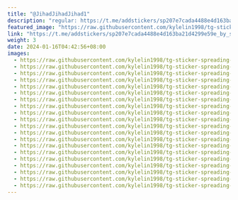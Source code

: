 ```yaml
---
title: "@JihadJihadJihad1"
description: "regular: https://t.me/addstickers/sp207e7cada4488e4d163ba21d4299e59e_by_stckrRobot"
featured_image: "https://raw.githubusercontent.com/kylelin1998/tg-sticker-spreading-worldwide-images/main/img/915152d4-391f-405e-9c03-6c2e98c757ab.jpg"
link: "https://t.me/addstickers/sp207e7cada4488e4d163ba21d4299e59e_by_stckrRobot"
weight: 3
date: 2024-01-16T04:42:56+08:00
images:
  - https://raw.githubusercontent.com/kylelin1998/tg-sticker-spreading-worldwide-images/main/img/915152d4-391f-405e-9c03-6c2e98c757ab.jpg
  - https://raw.githubusercontent.com/kylelin1998/tg-sticker-spreading-worldwide-images/main/img/f1bfe6d3-b4ad-4450-9407-15a2b9ba46aa.jpg
  - https://raw.githubusercontent.com/kylelin1998/tg-sticker-spreading-worldwide-images/main/img/e6154a27-965b-42e6-96cb-514ef41e29f6.jpg
  - https://raw.githubusercontent.com/kylelin1998/tg-sticker-spreading-worldwide-images/main/img/c59af3b7-58f0-495a-9fef-e8ff20c5d40d.jpg
  - https://raw.githubusercontent.com/kylelin1998/tg-sticker-spreading-worldwide-images/main/img/6fa14713-57e6-497e-9943-c220c633e649.jpg
  - https://raw.githubusercontent.com/kylelin1998/tg-sticker-spreading-worldwide-images/main/img/301640aa-16a6-4e0a-a032-2abf164a9ba3.jpg
  - https://raw.githubusercontent.com/kylelin1998/tg-sticker-spreading-worldwide-images/main/img/d2670f55-0ff9-46b7-bfd3-b329d3b982f8.jpg
  - https://raw.githubusercontent.com/kylelin1998/tg-sticker-spreading-worldwide-images/main/img/24eca40d-e3be-4d1c-aa69-e02a089e853a.jpg
  - https://raw.githubusercontent.com/kylelin1998/tg-sticker-spreading-worldwide-images/main/img/40b40a3c-f252-4275-931a-95aa69a55891.jpg
  - https://raw.githubusercontent.com/kylelin1998/tg-sticker-spreading-worldwide-images/main/img/c248157d-f654-4d6a-8d83-373faed07703.jpg
  - https://raw.githubusercontent.com/kylelin1998/tg-sticker-spreading-worldwide-images/main/img/23a8878d-6209-4ca8-8aa8-bd1175abf168.jpg
  - https://raw.githubusercontent.com/kylelin1998/tg-sticker-spreading-worldwide-images/main/img/e07caeea-4824-4f9a-a204-998a7300fee7.jpg
  - https://raw.githubusercontent.com/kylelin1998/tg-sticker-spreading-worldwide-images/main/img/ab9efd11-ea2f-4bb7-98bb-386e5d84a778.jpg
  - https://raw.githubusercontent.com/kylelin1998/tg-sticker-spreading-worldwide-images/main/img/04da1bf2-a1db-484b-b769-a21c34dcd217.jpg
  - https://raw.githubusercontent.com/kylelin1998/tg-sticker-spreading-worldwide-images/main/img/272dd27b-23a7-4cbe-8a67-01a8a4ba534b.jpg
  - https://raw.githubusercontent.com/kylelin1998/tg-sticker-spreading-worldwide-images/main/img/de677be5-e088-4984-8c8a-5b8031a4b6cf.jpg
  - https://raw.githubusercontent.com/kylelin1998/tg-sticker-spreading-worldwide-images/main/img/fa20d741-2acb-4e64-adb0-f141f25db022.jpg
  - https://raw.githubusercontent.com/kylelin1998/tg-sticker-spreading-worldwide-images/main/img/98a325e1-0b54-449d-b9f9-7037efc25199.jpg
  - https://raw.githubusercontent.com/kylelin1998/tg-sticker-spreading-worldwide-images/main/img/1f6c9695-dbd3-4a7c-8d99-bfa024fd8803.jpg
  - https://raw.githubusercontent.com/kylelin1998/tg-sticker-spreading-worldwide-images/main/img/a0594f1e-25cf-4b32-b345-86527e1c9f57.jpg
---
```

